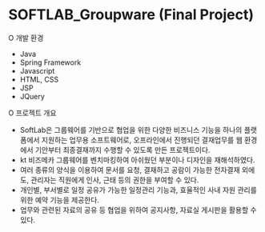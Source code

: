 # SOFTLAB_Groupware (Final Project)

O 개발 환경
 - Java
 - Spring Framework
 - Javascript
 - HTML, CSS
 - JSP
 - JQuery

O 프로젝트 개요
 - SoftLab은 그룹웨어를 기반으로 협업을 위한 다양한 비즈니스 기능을 하나의 플랫폼에서 지원하는 업무용 소프트웨어로, 
   오프라인에서 진행되던 결재업무를 웹 환경에서 기안부터 최종결재까지 수행할 수 있도록 만든 프로젝트이다.
 - kt 비즈메카 그룹웨어를 벤치마킹하여 아쉬웠던 부분이나 디자인을 재해석하였다.
 - 여러 종류의 양식을 이용하여 문서를 요청, 결재하고 공람이 가능한 전자결재 외에도, 관리자는 직원에게 인사, 근태 등의 권한을 부여할 수 있다.
 - 개인별, 부서별로 일정 공유가 가능한 일정관리 기능과, 효율적인 사내 자원 관리를 위한 예약 기능을 제공한다.
 - 업무와 관련된 자료의 공유 등 협업을 위하여 공지사항, 자료실 게시판을 활용할 수 있다.
